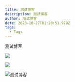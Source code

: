 ```yaml
---
title: 测试博客
description: 测试博客
author: 测试博客
date: 2023-10-27T01:20:51.970Z
tags:
  - Tags
---
```

测试博客<!--StartFragment-->

![](/static/img/4ad3897d6a84545df892edf4be50e474.png)

![](/static/img/f-_gv6qt0-de2-yilxrnw73.png)

![测试博客](/static/img/001ssss.png "测试博客")

![]()
